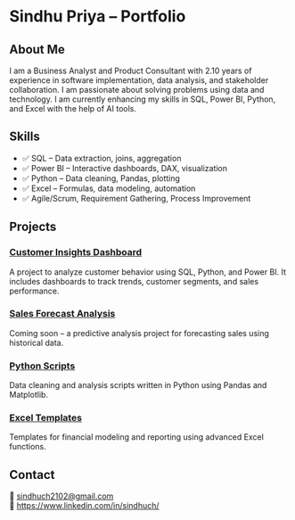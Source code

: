 # Sindhu Priya – Portfolio

## About Me
I am a Business Analyst and Product Consultant with 2.10 years of experience in software implementation, data analysis, and stakeholder collaboration. I am passionate about solving problems using data and technology. I am currently enhancing my skills in SQL, Power BI, Python, and Excel with the help of AI tools.

## Skills
- ✅ SQL – Data extraction, joins, aggregation
- ✅ Power BI – Interactive dashboards, DAX, visualization
- ✅ Python – Data cleaning, Pandas, plotting
- ✅ Excel – Formulas, data modeling, automation
- ✅ Agile/Scrum, Requirement Gathering, Process Improvement

## Projects

### [Customer Insights Dashboard](./customer-insights-dashboard)
A project to analyze customer behavior using SQL, Python, and Power BI. It includes dashboards to track trends, customer segments, and sales performance.

### [Sales Forecast Analysis](./sales-forecast-analysis)
Coming soon – a predictive analysis project for forecasting sales using historical data.

### [Python Scripts](./python-scripts)
Data cleaning and analysis scripts written in Python using Pandas and Matplotlib.

### [Excel Templates](./excel-templates)
Templates for financial modeling and reporting using advanced Excel functions.

## Contact
📧 sindhuch2102@gmail.com  
🔗 https://www.linkedin.com/in/sindhuch/

